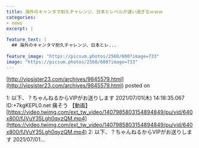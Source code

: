 ```yaml
---
title: 海外のキャンタマ耐久チャレンジ、日本とレベルが違い過ぎるｗｗｗ
categories:
- news
excerpt: |
  
feature_text: |
  ## 海外のキャンタマ耐久チャレンジ、日本とレ...
  
feature_image: "https://picsum.photos/2560/600?image=733"
image: "https://picsum.photos/2560/600?image=733"
---
```


[http://vipsister23.com/archives/9845579.html](http://vipsister23.com/archives/9845579.html)
posted on 

<!--more-->

1: 以下、？ちゃんねるからVIPがお送りします 2021/07/01(木) 14:18:35.067 ID:+7kgKEPL0.net 痛そう 【動画】[https://video.twimg.com/ext_tw_video/1407985803154894849/pu/vid/640x800/fJVuY35Lgh0qyzQM.mp4](https://video.twimg.com/ext_tw_video/1407985803154894849/pu/vid/640x800/fJVuY35Lgh0qyzQM.mp4) 2: 以下、？ちゃんねるからVIPがお送りします 2021/07/01...

